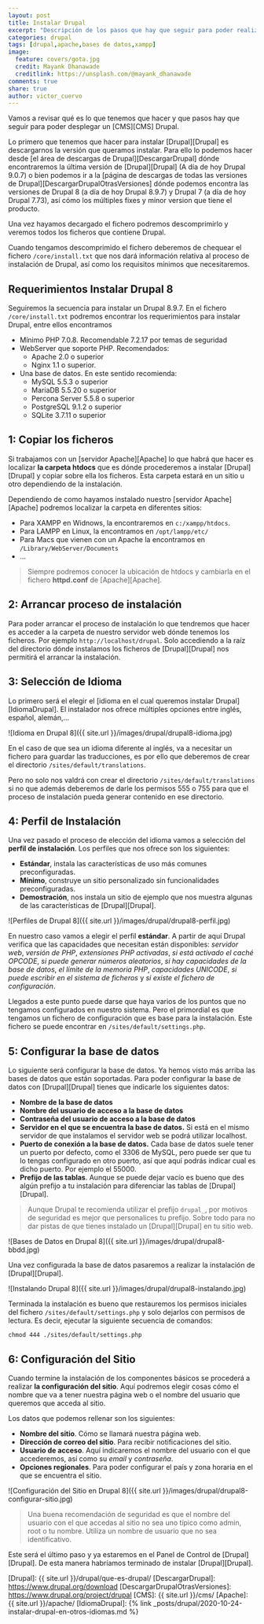 ```yaml
---
layout: post
title: Instalar Drupal
excerpt: "Descripción de los pasos que hay que seguir para poder realizar para poder instalar Drupal (idioma, configuración de base de datos, creación de usuarios,...)"
categories: drupal
tags: [drupal,apache,bases de datos,xampp]
image:
  feature: covers/gota.jpg
  credit: Mayank Dhanawade
  creditlink: https://unsplash.com/@mayank_dhanawade
comments: true
share: true
author: victor_cuervo
---
```


Vamos a revisar qué es lo que tenemos que hacer y que pasos hay que seguir para poder desplegar un [CMS][CMS] Drupal.

Lo primero que tenemos que hacer para instalar [Drupal][Drupal] es descargarnos la versión que queramos instalar. Para ello lo podemos hacer desde [el área de descargas de Drupal][DescargarDrupal] dónde encontraremos la última versión de [Drupal][Drupal] (A día de hoy Drupal 9.0.7) o bien podemos ir a la [página de descargas de todas las versiones de Drupal][DescargarDrupalOtrasVersiones] dónde podemos encontra las versiones de Drupal 8 (a día de hoy Drupal 8.9.7) y Drupal 7 (a día de hoy Drupal 7.73), así cómo los múltiples fixes y minor version que tiene el producto.

Una vez hayamos decargado el fichero podremos descomprimirlo y veremos todos los ficheros que contiene Drupal.

Cuando tengamos descomprimido el fichero deberemos de chequear el fichero `/core/install.txt` que nos dará información relativa al proceso de instalación de Drupal, así como los requisitos mínimos que necesitaremos.

## Requerimientos Instalar Drupal 8
Seguiremos la secuencia para instalar un Drupal 8.9.7. En el fichero `/core/install.txt` podremos encontrar los requerimientos para instalar Drupal, entre ellos encontramos

* Mínimo PHP 7.0.8. Recomendable 7.2.17 por temas de seguridad
* WebServer que soporte PHP. Recomendados:
  * Apache 2.0 o superior
  * Nginx 1.1 o superior.
* Una base de datos. En este sentido recomienda:
  * MySQL 5.5.3 o superior
  * MariaDB 5.5.20 o superior
  * Percona Server 5.5.8 o superior
  * PostgreSQL 9.1.2 o superior
  * SQLite 3.7.11 o superior

## 1: Copiar los ficheros
Si trabajamos con un [servidor Apache][Apache] lo que habrá que hacer es localizar **la carpeta htdocs** que es dónde procederemos a instalar [Drupal][Drupal] y copiar sobre ella los ficheros. Esta carpeta estará en un sitio u otro dependiendo de la instalación.

Dependiendo de como hayamos instalado nuestro [servidor Apache][Apache] podremos localizar la carpeta en diferentes sitios:

* Para XAMPP en Widnows, la encontraremos en `c:/xampp/htdocs`.
* Para LAMPP en Linux, la encontramos en `/opt/lampp/etc/`
* Para Macs que vienen con un Apache la encontramos en `/Library/WebServer/Documents`
* ...

> Siempre podremos conocer la ubicación de htdocs y cambiarla en el fichero **httpd.conf** de [Apache][Apache].

## 2: Arrancar proceso de instalación
Para poder arrancar el proceso de instalación lo que tendremos que hacer es acceder a la carpeta de nuestro servidor web dónde tenemos los ficheros. Por ejemplo `http://localhost/drupal`. Solo accediendo a la raíz del directorio dónde instalamos los ficheros de [Drupal][Drupal] nos permitirá el arrancar la instalación.

## 3: Selección de Idioma
Lo primero será el elegir el [idioma en el cual queremos instalar Drupal][IdiomaDrupal]. El instalador nos ofrece múltiples opciones entre inglés, español, alemán,...

![Idioma en Drupal 8]({{ site.url }}/images/drupal/drupal8-idioma.jpg)

En el caso de que sea un idioma diferente al inglés, va a necesitar un fichero para guardar las traducciones, es por ello que deberemos de crear el directorio `/sites/default/translations`. 

Pero no solo nos valdrá con crear el directorio `/sites/default/translations` si no que además deberemos de darle los permisos 555 o 755 para que el proceso de instalación pueda generar contenido en ese directorio.

## 4: Perfil de Instalación

Una vez pasado el proceso de elección del idioma vamos a selección del **perfil de instalación**. Los perfiles que nos ofrece son los siguientes:

* **Estándar**, instala las características de uso más comunes preconfiguradas.
* **Mínimo**, construye un sitio personalizado sin funcionalidades preconfiguradas.
* **Demostración**, nos instala un sitio de ejemplo que nos muestra algunas de las características de [Drupal][Drupal].

![Perfiles de Drupal 8]({{ site.url }}/images/drupal/drupal8-perfil.jpg)

En nuestro caso vamos a elegir el perfil **estándar**. A partir de aquí Drupal verifica que las capacidades que necesitan están disponibles: *servidor web*, *versión de PHP*, *extensiones PHP activadas*, *si está activado el caché OPCODE*, *si puede generar números aleatorios*, *si hay capacidades de la base de datos*, *el límite de la memoria PHP*, *capacidades UNICODE*, *si puede escribir en el sistema de ficheros* y *si existe el fichero de configuración*.

Llegados a este punto puede darse que haya varios de los puntos que no tengamos configurados en nuestro sistema. Pero el primordial es que tengamos un fichero de configuración que es base para la instalación. Este fichero se puede encontrar en `/sites/default/settings.php`.

## 5: Configurar la base de datos
Lo siguiente será configurar la base de datos. Ya hemos visto más arriba las bases de datos que están soportadas. Para poder configurar la base de datos con [Drupal][Drupal] tienes que indicarle los siguientes datos:
* **Nombre de la base de datos**
* **Nombre del usuario de acceso a la base de datos**
* **Contraseña del usuario de acceso a la base de datos**
* **Servidor en el que se encuentra la base de datos.** Si está en el mismo servidor de que instalamos el servidor web se podrá utilizar localhost.
* **Puerto de conexión a la base de datos.** Cada base de datos suele tener un puerto por defecto, como el 3306 de MySQL, pero puede ser que tu lo tengas configurado en otro puerto, así que aquí podrás indicar cual es dicho puerto. Por ejemplo el 55000.
* **Prefijo de las tablas**. Aunque se puede dejar vacío es bueno que des algún prefijo a tu instalación para diferenciar las tablas de [Drupal][Drupal].

> Aunque Drupal te recomienda utilizar el prefijo `drupal_`, por motivos de seguridad es mejor que personalices tu prefijo. Sobre todo para no dar pistas de que tienes instalado un [Drupal][Drupal] en tu sitio web.

![Bases de Datos en Drupal 8]({{ site.url }}/images/drupal/drupal8-bbdd.jpg)

Una vez configurada la base de datos pasaremos a realizar la instalación de [Drupal][Drupal].

![Instalando Drupal 8]({{ site.url }}/images/drupal/drupal8-instalando.jpg)

Terminada la instalación es bueno que restauremos los permisos iniciales del fichero `/sites/default/settings.php` y solo dejarlos con permisos de lectura. Es decir, ejecutar la siguiente secuencia de comandos:

~~~
chmod 444 ./sites/default/settings.php
~~~

## 6: Configuración del Sitio
Cuando termine la instalación de los componentes básicos se procederá a realizar **la configuración del sitio**. Aquí podremos elegir cosas cómo el nombre que va a tener nuestra página web o el nombre del usuario que queremos que acceda al sitio.

Los datos que podemos rellenar son los siguientes:

* **Nombre del sitio**. Cómo se llamará nuestra página web.
* **Dirección de correo del sitio**. Para recibir notificaciones del sitio.
* **Usuario de acceso**. Aquí indicaremos el nombre del usuario con el que accederemos, así como su *email* y *contraseña*.
* **Opciones regionales**. Para poder configurar el país y zona horaria en el que se encuentra el sitio.

![Configuración del Sitio en Drupal 8]({{ site.url }}/images/drupal/drupal8-configurar-sitio.jpg)

> Una buena recomendación de seguridad es que el nombre del usuario con el que accedas al sitio no sea uno típico como admin, root o tu nombre. Utiliza un nombre de usuario que no sea identificativo.

Este será el último paso y ya estaremos en el Panel de Control de [Drupal][Drupal]. De esta manera habríamos terminado de instalar [Drupal][Drupal].

[Drupal]: {{ site.url }}/drupal/que-es-drupal/
[DescargarDrupal]: https://www.drupal.org/download
[DescargarDrupalOtrasVersiones]: https://www.drupal.org/project/drupal
[CMS]: {{ site.url }}/cms/
[Apache]:  {{ site.url }}/apache/
[IdiomaDrupal]: {% link _posts/drupal/2020-10-24-instalar-drupal-en-otros-idiomas.md %}
